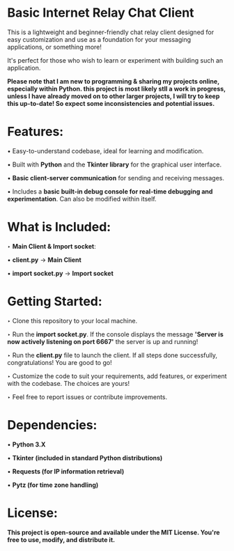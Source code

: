 # Basic Internet Relay Chat Client
This is a lightweight and beginner-friendly chat relay client designed for easy customization and use as a foundation for your messaging applications, or something more!

 It's perfect for those who wish to learn or experiment with building such an application. 
 
 
  **Please note that I am new to programming & sharing my projects online, especially within Python. this project is most likely stll a work in progress, unless I have already moved on to other larger projects, I will try to keep this up-to-date! So expect some inconsistencies and potential issues.**

# **Features:**

• Easy-to-understand codebase, ideal for learning and modification.


• Built with **Python** and the **Tkinter library** for the graphical user interface.


• **Basic client-server communication** for sending and receiving messages.


• Includes a **basic built-in debug console for real-time debugging and experimentation**. Can also be modified within itself.


# **What is Included:**
‣ **Main Client & Import socket**:


• **client.py** → **Main Client**


• **import socket.py** → **Import socket**

# **Getting Started:**

‣ Clone this repository to your local machine.


‣ Run the **import socket.py**. If the console displays the message **'Server is now actively listening on port 6667'** the server is up and running!


‣ Run the **client.py** file to launch the client. If all steps done successfully, congratulations! You are good to go!


‣ Customize the code to suit your requirements, add features, or experiment with the codebase. The choices are yours!


‣ Feel free to report issues or contribute improvements.

# **Dependencies:**

• **Python 3.X**


• **Tkinter (included in standard Python distributions)**


• **Requests (for IP information retrieval)**


• **Pytz (for time zone handling)**


# **License:**

**This project is open-source and available under the MIT License. You're free to use, modify, and distribute it.**
